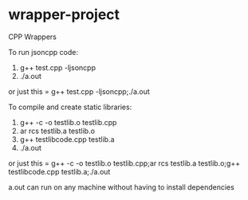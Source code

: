 # wrapper-project
CPP Wrappers

To run jsoncpp code:  
1) g++ test.cpp -ljsoncpp   
2) ./a.out

or just this = g++ test.cpp -ljsoncpp;./a.out

To compile and create static libraries:  
1) g++ -c -o testlib.o testlib.cpp  
2) ar rcs testlib.a testlib.o  
3) g++ testlibcode.cpp testlib.a  
4) ./a.out  

or just this = g++ -c -o testlib.o testlib.cpp;ar rcs testlib.a testlib.o;g++ testlibcode.cpp testlib.a;./a.out

a.out can run on any machine without having to install dependencies

